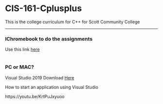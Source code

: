 # CIS-161-Cplusplus
This is the college curriculum for C++ for Scott Community College
 <br>
<hr>

<h3>IChromebook to do the assignments</h3>
 Use this link <a href="http://cpp.sh/"> here </a><br>
 <br>
<h3>PC or MAC?</h3>
<p>Visual Studio 2019 Download <a href="https://visualstudio.microsoft.com/downloads/"> Here</a><p> 

<p>How to start an application using Visual Studio</p>
https://youtu.be/KrtPuJxyuoo

